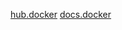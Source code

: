 [hub.docker](https://hub.docker.com/)
[docs.docker](https://docs.docker.com/engine/reference/commandline/docker/)
